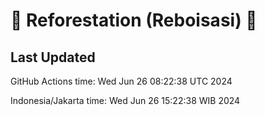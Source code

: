 
# 🌳 Reforestation (Reboisasi) 🌲

## Last Updated

GitHub Actions time: Wed Jun 26 08:22:38 UTC 2024

Indonesia/Jakarta time: Wed Jun 26 15:22:38 WIB 2024
